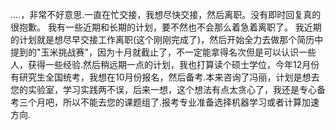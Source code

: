 ....，非常不好意思.一直在忙交接，我想尽快交接，然后离职。没有即时回复真的很抱歉。
我有一些近期和长期的计划，要不然也不会那么着急着离职了。
我近期的计划就是想尽早交接工作离职(这个刚刚完成了)，然后开始全力去做那个简历中提到的"玉米挑战赛"，因为十月就截止了，不一定能拿得名次但是可以认识一些人，获得一些经验.然后稍远期一点的计划，我也打算读个硕士学位，今年12月份有研究生全国统考，我想在10月份报名，然后备考.本来咨询了冯丽，计划是想去您的实验室，学习实践两不误，后来一想，这个想法有点太贪心了，我还是专心备考三个月吧，所以不能去您的课题组了.报考专业准备选择机器学习或者计算加速方向.
